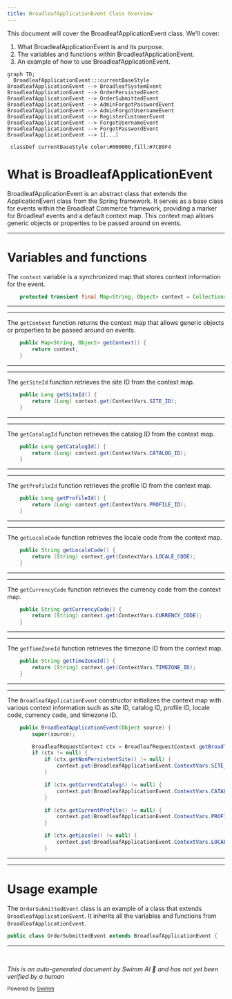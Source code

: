 ```yaml
---
title: BroadleafApplicationEvent Class Overview
---
```

This document will cover the BroadleafApplicationEvent class. We'll cover:

1. What BroadleafApplicationEvent is and its purpose.
2. The variables and functions within BroadleafApplicationEvent.
3. An example of how to use BroadleafApplicationEvent.

```mermaid
graph TD;
  BroadleafApplicationEvent:::currentBaseStyle
BroadleafApplicationEvent --> BroadleafSystemEvent
BroadleafApplicationEvent --> OrderPersistedEvent
BroadleafApplicationEvent --> OrderSubmittedEvent
BroadleafApplicationEvent --> AdminForgotPasswordEvent
BroadleafApplicationEvent --> AdminForgotUsernameEvent
BroadleafApplicationEvent --> RegisterCustomerEvent
BroadleafApplicationEvent --> ForgotUsernameEvent
BroadleafApplicationEvent --> ForgotPasswordEvent
BroadleafApplicationEvent --> 1[...]

 classDef currentBaseStyle color:#000000,fill:#7CB9F4
```

# What is BroadleafApplicationEvent

BroadleafApplicationEvent is an abstract class that extends the ApplicationEvent class from the Spring framework. It serves as a base class for events within the Broadleaf Commerce framework, providing a marker for Broadleaf events and a default context map. This context map allows generic objects or properties to be passed around on events.

<SwmSnippet path="/common/src/main/java/org/broadleafcommerce/common/event/BroadleafApplicationEvent.java" line="50">

---

# Variables and functions

The `context` variable is a synchronized map that stores context information for the event.

```java
	protected transient final Map<String, Object> context = Collections.synchronizedMap(new HashMap<String, Object>());
```

---

</SwmSnippet>

<SwmSnippet path="/common/src/main/java/org/broadleafcommerce/common/event/BroadleafApplicationEvent.java" line="87">

---

The `getContext` function returns the context map that allows generic objects or properties to be passed around on events.

```java
	public Map<String, Object> getContext() {
		return context;
	}
```

---

</SwmSnippet>

<SwmSnippet path="/common/src/main/java/org/broadleafcommerce/common/event/BroadleafApplicationEvent.java" line="91">

---

The `getSiteId` function retrieves the site ID from the context map.

```java
	public Long getSiteId() {
		return (Long) context.get(ContextVars.SITE_ID);
	}
```

---

</SwmSnippet>

<SwmSnippet path="/common/src/main/java/org/broadleafcommerce/common/event/BroadleafApplicationEvent.java" line="95">

---

The `getCatalogId` function retrieves the catalog ID from the context map.

```java
	public Long getCatalogId() {
		return (Long) context.get(ContextVars.CATALOG_ID);
	}
```

---

</SwmSnippet>

<SwmSnippet path="/common/src/main/java/org/broadleafcommerce/common/event/BroadleafApplicationEvent.java" line="99">

---

The `getProfileId` function retrieves the profile ID from the context map.

```java
	public Long getProfileId() {
		return (Long) context.get(ContextVars.PROFILE_ID);
	}
```

---

</SwmSnippet>

<SwmSnippet path="/common/src/main/java/org/broadleafcommerce/common/event/BroadleafApplicationEvent.java" line="103">

---

The `getLocaleCode` function retrieves the locale code from the context map.

```java
	public String getLocaleCode() {
		return (String) context.get(ContextVars.LOCALE_CODE);
	}
```

---

</SwmSnippet>

<SwmSnippet path="/common/src/main/java/org/broadleafcommerce/common/event/BroadleafApplicationEvent.java" line="107">

---

The `getCurrencyCode` function retrieves the currency code from the context map.

```java
	public String getCurrencyCode() {
		return (String) context.get(ContextVars.CURRENCY_CODE);
	}
```

---

</SwmSnippet>

<SwmSnippet path="/common/src/main/java/org/broadleafcommerce/common/event/BroadleafApplicationEvent.java" line="111">

---

The `getTimeZoneId` function retrieves the timezone ID from the context map.

```java
	public String getTimeZoneId() {
		return (String) context.get(ContextVars.TIMEZONE_ID);
	}
```

---

</SwmSnippet>

<SwmSnippet path="/common/src/main/java/org/broadleafcommerce/common/event/BroadleafApplicationEvent.java" line="52">

---

The `BroadleafApplicationEvent` constructor initializes the context map with various context information such as site ID, catalog ID, profile ID, locale code, currency code, and timezone ID.

```java
	public BroadleafApplicationEvent(Object source) {
		super(source);

		BroadleafRequestContext ctx = BroadleafRequestContext.getBroadleafRequestContext();
		if (ctx != null) {
			if (ctx.getNonPersistentSite() != null) {
				context.put(BroadleafApplicationEvent.ContextVars.SITE_ID, ctx.getNonPersistentSite().getId());
			}

			if (ctx.getCurrentCatalog() != null) {
				context.put(BroadleafApplicationEvent.ContextVars.CATALOG_ID, ctx.getCurrentCatalog().getId());
			}

			if (ctx.getCurrentProfile() != null) {
				context.put(BroadleafApplicationEvent.ContextVars.PROFILE_ID, ctx.getCurrentProfile().getId());
			}

			if (ctx.getLocale() != null) {
				context.put(BroadleafApplicationEvent.ContextVars.LOCALE_CODE, ctx.getLocale().getLocaleCode());
			}

```

---

</SwmSnippet>

<SwmSnippet path="/common/src/main/java/org/broadleafcommerce/common/event/OrderSubmittedEvent.java" line="27">

---

# Usage example

The `OrderSubmittedEvent` class is an example of a class that extends `BroadleafApplicationEvent`. It inherits all the variables and functions from `BroadleafApplicationEvent`.

```java
public class OrderSubmittedEvent extends BroadleafApplicationEvent {
```

---

</SwmSnippet>

&nbsp;

*This is an auto-generated document by Swimm AI 🌊 and has not yet been verified by a human*

<SwmMeta version="3.0.0" repo-id="Z2l0aHViJTNBJTNBQnJvYWRsZWFmQ29tbWVyY2UtZGVtbyUzQSUzQWdpbGFkbmF2b3Q=" repo-name="BroadleafCommerce-demo" doc-type="class"><sup>Powered by [Swimm](/)</sup></SwmMeta>
